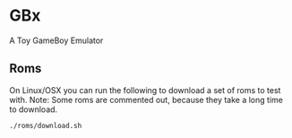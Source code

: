 # GBx

A Toy GameBoy Emulator 

## Roms

On Linux/OSX you can run the following to download a set of roms to test with.
Note: Some roms are commented out, because they take a long time to download.

```
./roms/download.sh
```